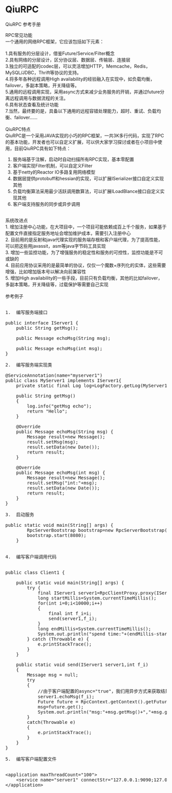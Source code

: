 # QiuRPC
QiuRPC 参考手册


RPC常见功能<br/>
一个通用的网络RPC框架，它应该包括如下元素：<br/>
<br/>
1.具有服务的分层设计，借鉴Future/Service/Filter概念<br/>
2.具有网络的分层设计，区分协议层、数据层、传输层、连接层<br/>
3.独立的可适配的codec层，可以灵活增加HTTP，Memcache，Redis，MySQL/JDBC，Thrift等协议的支持。<br/>
4.将多年各种远程调用High availability的经验融入在实现中，如负载均衡，failover，多副本策略，开关降级等。<br/>
5.通用的远程调用实现，采用async方式来减少业务服务的开销，并通过future分离远程调用与数据流程的关注。<br/>
6.具有状态查看及统计功能<br/>
7.当然，最终要的是，具备以下通用的远程容错处理能力，超时、重试、负载均衡、failover……<br/>
<br/>
QiuRPC特点<br/>
QiuRPC是一个采用JAVA实现的小巧的RPC框架，一共3K多行代码，实现了RPC的基本功能，开发者也可以自定义扩展，可以供大家学习探讨或者在小项目中使用，目前QiuRPC具有如下特点：<br/>
1.	服务端基于注解，启动时自动扫描所有RPC实现，基本零配置<br/>
2.	客户端实现Filter机制，可以自定义Filter<br/>
3.	基于netty的Reactor  IO多路复用网络模型<br/>
4.	数据层提供protobuff和hessian的实现，可以扩展ISerializer接口自定义实现其他<br/>
5.	负载均衡算法采用最少活跃调用数算法，可以扩展ILoadBlance接口自定义实现其他<br/>
6.	客户端支持服务的同步或异步调用<br/>

<br/>
系统改进点<br/>
1.	增加注册中心功能，在大项目中，一个项目可能依赖成百上千个服务，如果基于配置文件直接指定服务地址会增加维护成本，需要引入注册中心<br/>
2.	目前用的是反射和java代理实现的服务端存根和客户端代理，为了提高性能，可以把这些用javassit，asm等java字节码工具实现<br/>
3.	增加一些监控功能，为了增强服务的稳定性和服务的可控性，监控功能是不可或缺的<br/>
4.	目前应用协议采用的是最简单的协议，仅仅一个魔数+序列化的实体，这些需要增强，比如增加版本号以解决向前兼容性<br/>
5.	增加High availability的一些手段，目前只有负载均衡，其他的比如failover，多副本策略，开关降级等，过载保护等需要自己实现<br/>
<br/>
参考例子<br/>

<pre>

1.	编写服务端接口

public interface IServer1 {
	public String getMsg();
	
	public Message echoMsg(String msg);
	
	public Message echoMsg(int msg);
}

2.	编写服务端实现类

@ServiceAnnotation(name="myserver1")
public class MyServer1 implements IServer1{
	private static final Log log=LogFactory.getLog(MyServer1.class);
	
	public String getMsg()
	{
		log.info("getMsg echo");
		return "Hello";
	}

	@Override
	public Message echoMsg(String msg) {
		Message result=new Message();
		result.setMsg(msg);
		result.setData(new Date());
		return result;
	}

	@Override
	public Message echoMsg(int msg) {
		Message result=new Message();
		result.setMsg("int:"+msg);
		result.setData(new Date());
		return result;
	}
}

3.	启动服务

public static void main(String[] args) {
		RpcServerBootstrap bootstrap=new RpcServerBootstrap();
		bootstrap.start(8080);
	}


4.	编写客户端调用代码


public class Client1 {
	
	public static void main(String[] args) {
		try {
			final IServer1 server1=RpcClientProxy.proxy(IServer1.class,"server1" , "myserver1");
			long startMillis=System.currentTimeMillis();
			for(int i=0;i<10000;i++)
			{
				final int f_i=i;
				send(server1,f_i);
			}
			long endMillis=System.currentTimeMillis();
			System.out.println("spend time:"+(endMillis-startMillis));
		} catch (Throwable e) {
			e.printStackTrace();
		}
	}
	
	public static void send(IServer1 server1,int f_i)
	{
		Message msg = null;
		try
		{
			//由于客户端配置的async="true"，我们用异步方式来获取结果，如果是同步方式，直接msg=server1.echoMsg(f_i)即可
			server1.echoMsg(f_i);
			Future<Message> future = RpcContext.getContext().getFuture();
			msg=future.get();
			System.out.println("msg:"+msg.getMsg()+","+msg.getData());
		}
		catch(Throwable e)
		{
			e.printStackTrace();
		}
	}
}

5.	编写客户端配置文件


&lt;application maxThreadCount="100"&gt;
	&lt;service name="server1" connectStr="127.0.0.1:9090;127.0.0.1:8080" maxConnection="100" async="true"&gt;&lt;/service&gt;
&lt;/application&gt;


</pre>
